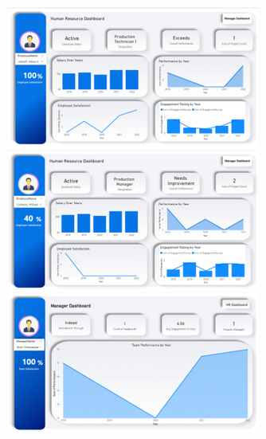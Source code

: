 <img src="Final Dashboard/Final_Dashboard_01.png" />
<img src="Final Dashboard/Final_Dashboard_02.png" />
<img src="Final Dashboard/Final_Dashboard_03.png" />
